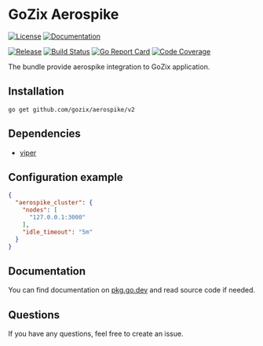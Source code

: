 # GoZix Aerospike

[documentation-img]: https://img.shields.io/badge/godoc-reference-blue.svg?color=24B898&style=for-the-badge&logo=go&logoColor=ffffff
[documentation-url]: https://pkg.go.dev/github.com/gozix/aerospike/v2
[license-img]: https://img.shields.io/github/license/gozix/aerospike.svg?style=for-the-badge
[license-url]: https://github.com/gozix/aerospike/blob/master/LICENSE
[release-img]: https://img.shields.io/github/tag/gozix/aerospike.svg?label=release&color=24B898&logo=github&style=for-the-badge
[release-url]: https://github.com/gozix/aerospike/releases/latest
[build-status-img]: https://img.shields.io/github/actions/workflow/status/gozix/aerospike/go.yml?logo=github&style=for-the-badge
[build-status-url]: https://github.com/gozix/aerospike/actions
[go-report-img]: https://img.shields.io/badge/go%20report-A%2B-green?style=for-the-badge
[go-report-url]: https://goreportcard.com/report/github.com/gozix/aerospike
[code-coverage-img]: https://img.shields.io/codecov/c/github/gozix/aerospike.svg?style=for-the-badge&logo=codecov
[code-coverage-url]: https://codecov.io/gh/gozix/aerospike

[![License][license-img]][license-url]
[![Documentation][documentation-img]][documentation-url]

[![Release][release-img]][release-url]
[![Build Status][build-status-img]][build-status-url]
[![Go Report Card][go-report-img]][go-report-url]
[![Code Coverage][code-coverage-img]][code-coverage-url]

The bundle provide aerospike integration to GoZix application.

## Installation

```shell
go get github.com/gozix/aerospike/v2
```

## Dependencies

* [viper](https://github.com/gozix/viper)

## Configuration example

```json
{
  "aerospike_cluster": {
    "nodes": [
      "127.0.0.1:3000"
    ],
    "idle_timeout": "5m"
  }
}
```

## Documentation

You can find documentation on [pkg.go.dev][documentation-url] and read source code if needed.

## Questions

If you have any questions, feel free to create an issue.
